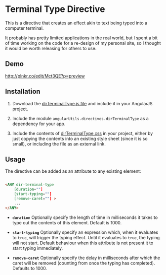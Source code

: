 # Terminal Type Directive

This is a directive that creates an effect akin to text being typed into a computer terminal.

It probably has pretty limited applications in the real world, but I spent a bit of time working on
the code for a re-design of my personal site, so I thought it would be worth releasing for others to use.

## Demo

http://plnkr.co/edit/Mct3QE?p=preview

## Installation

1. Download the [dirTerminalType.js file](https://raw.githubusercontent.com/michaelbromley/angularUtils/master/src/directives/terminalType/dirTerminalType.js)
and include it in your AngularJS project.

2. Include the module `angularUtils.directives.dirTerminalType` as a dependency for your app.

3. Include the contents of [dirTerminalType.css](https://raw.githubusercontent.com/michaelbromley/angularUtils/master/src/directives/terminalType/dirTerminalType.css) in your project, either by just copying the contents
into an existing style sheet (since it is so small), or including the file as an external link.

## Usage

The directive can be added as an attribute to any existing element:

```HTML

<ANY dir-terminal-type
    [duration=""]
    [start-typing=""]
    [remove-caret=""] >
    ...
</ANY>
```

* **`duration`** Optionally specify the length of time in milliseconds it takes to type out the contents of this element.
Default is 1000.

* **`start-typing`** Optionally specify an expression which, when it evaluates to `true`, will trigger the typing effect.
Until it evaluates to `true`, the typing will not start. Default behaviour when this attribute is not present
it to start typing immediately.

* **`remove-caret`** Optionally specify the delay in milliseconds after which the caret will be removed (counting from once the typing has
completed). Defaults to 1000.

